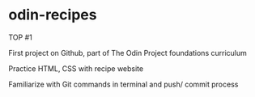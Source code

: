 # odin-recipes
TOP #1

First project on Github, part of The Odin Project foundations curriculum

Practice HTML, CSS with recipe website

Familiarize with Git commands in terminal and push/ commit process
